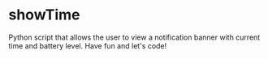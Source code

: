# showTime
Python script that allows the user to view a notification banner with current time and battery level.
Have fun and let's code!
